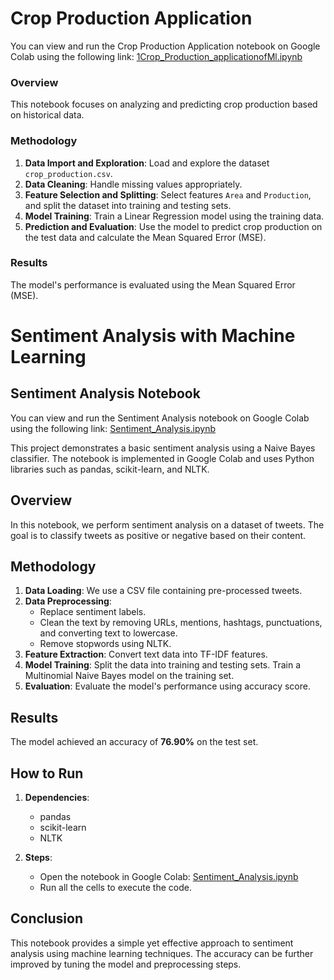 
# Crop Production Application

You can view and run the Crop Production Application notebook on Google Colab using the following link:
[1Crop_Production_applicationofMl.ipynb](https://colab.research.google.com/github/krishna663-wq/Machine_Learning/blob/main/1Crop_Production_applicationofMl.ipynb)

### Overview
This notebook focuses on analyzing and predicting crop production based on historical data.

### Methodology
1. **Data Import and Exploration**: Load and explore the dataset `crop_production.csv`.
2. **Data Cleaning**: Handle missing values appropriately.
3. **Feature Selection and Splitting**: Select features `Area` and `Production`, and split the dataset into training and testing sets.
4. **Model Training**: Train a Linear Regression model using the training data.
5. **Prediction and Evaluation**: Use the model to predict crop production on the test data and calculate the Mean Squared Error (MSE).

### Results
The model's performance is evaluated using the Mean Squared Error (MSE).





# Sentiment Analysis with Machine Learning

## Sentiment Analysis Notebook

You can view and run the Sentiment Analysis notebook on Google Colab using the following link:
[Sentiment_Analysis.ipynb](https://colab.research.google.com/github/krishna663-wq/Machine_Learning/blob/main/Sentiment_Analysis.ipynb)

This project demonstrates a basic sentiment analysis using a Naive Bayes classifier. The notebook is implemented in Google Colab and uses Python libraries such as pandas, scikit-learn, and NLTK.

## Overview

In this notebook, we perform sentiment analysis on a dataset of tweets. The goal is to classify tweets as positive or negative based on their content.

## Methodology

1. **Data Loading**: We use a CSV file containing pre-processed tweets.
2. **Data Preprocessing**: 
   - Replace sentiment labels.
   - Clean the text by removing URLs, mentions, hashtags, punctuations, and converting text to lowercase.
   - Remove stopwords using NLTK.
3. **Feature Extraction**: Convert text data into TF-IDF features.
4. **Model Training**: Split the data into training and testing sets. Train a Multinomial Naive Bayes model on the training set.
5. **Evaluation**: Evaluate the model's performance using accuracy score.

## Results

The model achieved an accuracy of **76.90%** on the test set.

## How to Run

1. **Dependencies**: 
   - pandas
   - scikit-learn
   - NLTK

2. **Steps**:
   - Open the notebook in Google Colab: [Sentiment_Analysis.ipynb](https://colab.research.google.com/github/krishna663-wq/Machine_Learning/blob/main/Sentiment_Analysis.ipynb)
   - Run all the cells to execute the code.

## Conclusion

This notebook provides a simple yet effective approach to sentiment analysis using machine learning techniques. The accuracy can be further improved by tuning the model and preprocessing steps.
